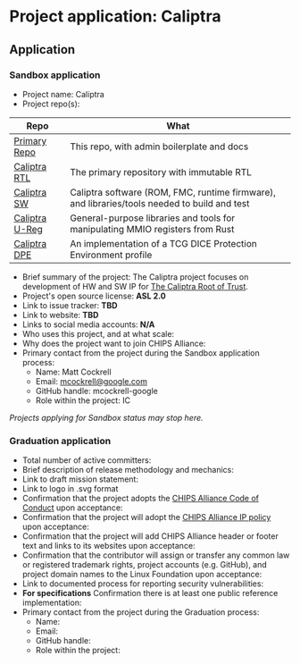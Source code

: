 # Project application: **Caliptra**

## Application

### Sandbox application

* Project name: Caliptra
* Project repo(s):

| Repo | What |
| ---- | ---- |
| [Primary Repo](https://github.com/chipsalliance/caliptra)        | This repo, with admin boilerplate and docs |
| [Caliptra RTL](https://github.com/chipsalliance/caliptra-rtl)    | The primary repository with immutable RTL |
| [Caliptra SW](https://github.com/chipsalliance/caliptra-sw)      | Caliptra software (ROM, FMC, runtime firmware), and libraries/tools needed to build and test |
| [Caliptra U-Reg](https://github.com/chipsalliance/caliptra-ureg) | General-purpose libraries and tools for manipulating MMIO registers from Rust |
| [Caliptra DPE](https://github.com/chipsalliance/caliptra-dpe)    | An implementation of a TCG DICE Protection Environment profile |
* Brief summary of the project: The Caliptra project focuses on development of HW and SW IP for [The Caliptra Root of Trust](https://github.com/chipsalliance/Caliptra/blob/main/doc/Caliptra.md).
* Project's open source license: **ASL 2.0**
* Link to issue tracker: **TBD**
* Link to website: **TBD**
* Links to social media accounts: **N/A**
* Who uses this project, and at what scale:
* Why does the project want to join CHIPS Alliance:
* Primary contact from the project during the Sandbox application process:
  * Name: Matt Cockrell
  * Email: mcockrell@google.com
  * GitHub handle: mcockrell-google
  * Role within the project: IC

*Projects applying for Sandbox status may stop here.*

### Graduation application

* Total number of active committers:
* Brief description of release methodology and mechanics:
* Link to draft mission statement:
* Link to logo in .svg format
* Confirmation that the project adopts the [CHIPS Alliance Code of Conduct](https://lfprojects.org/policies/code-of-conduct/) upon acceptance:
* Confirmation that the project will adopt the [CHIPS Alliance IP policy](https://technical-charter.chipsalliance.org) upon acceptance:
* Confirmation that the project will add CHIPS Alliance header or footer text and links to its websites upon acceptance:
* Confirmation that the contributor will assign or transfer any common law or registered trademark rights, project accounts (e.g. GitHub), and project domain names to the Linux Foundation upon acceptance:
* Link to documented process for reporting security vulnerabilities:
* **For specifications** Confirmation there is at least one public reference implementation:
* Primary contact from the project during the Graduation process:
  * Name:
  * Email:
  * GitHub handle:
  * Role within the project:
